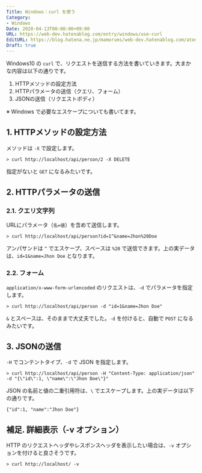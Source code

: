 ```yaml
---
Title: Windows：curl を使う
Category:
- Windows
Date: 2020-04-13T00:00:00+09:00
URL: https://web-dev.hatenablog.com/entry/windows/use-curl
EditURL: https://blog.hatena.ne.jp/mamorums/web-dev.hatenablog.com/atom/entry/26006613548287769
Draft: true
---
```


Windows10 の `curl` で、リクエストを送信する方法を書いていきます。大まかな内容は以下の通りです。

1. HTTPメソッドの設定方法
2. HTTPパラメータの送信（クエリ、フォーム）
3. JSONの送信（リクエストボディ）

※ Windows で必要なエスケープについても書いてます。


## 1. HTTPメソッドの設定方法
メソッドは `-X` で設定します。

```
> curl http://localhost/api/person/2 -X DELETE
```

指定がないと `GET` になるみたいです。


## 2. HTTPパラメータの送信
### 2.1. クエリ文字列
URLにパラメータ（`名=値`）を含めて送信します。

```
> curl http://localhost/api/person?id=1^&name=Jhon%20Doe
```

アンパサンドは `^` でエスケープ、スペースは `%20` で送信できます。上の実データは、`id=1&name=Jhon Doe` となります。


### 2.2. フォーム
`application/x-www-form-urlencoded` のリクエストは、`-d` でパラメータを指定します。

```
> curl http://localhost/api/person -d "id=1&name=Jhon Doe"
```

`&` とスペースは、そのままで大丈夫でした。`-d` を付けると、自動で `POST` になるみたいです。


## 3. JSONの送信
`-H` でコンテントタイプ、`-d` で JSON を指定します。

```
> curl http://localhost/api/person -H "Content-Type: application/json" -d "{\"id\":1, \"name\":\"Jhon Doe\"}"
```

JSON の名前と値の二重引用符は、`\` でエスケープします。上の実データは以下の通りです。

```
{"id":1, "name":"Jhon Doe"}
```


## 補足. 詳細表示（-v オプション）
HTTP のリクエストヘッダやレスポンスヘッダを表示したい場合は、`-v` オプションを付けると良さそうです。

```
> curl http://localhost/ -v
```
